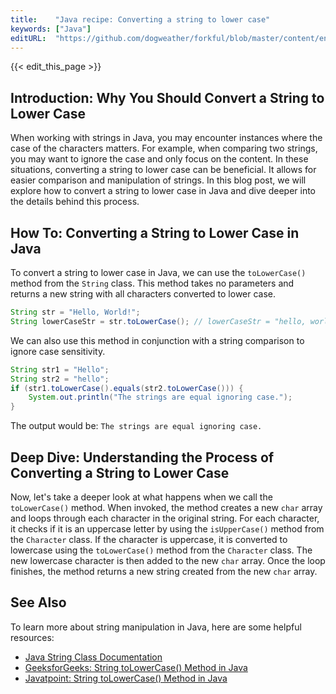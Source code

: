 ```yaml
---
title:    "Java recipe: Converting a string to lower case"
keywords: ["Java"]
editURL:  "https://github.com/dogweather/forkful/blob/master/content/en/java/converting-a-string-to-lower-case.md"
---
```


{{< edit_this_page >}}

## Introduction: Why You Should Convert a String to Lower Case
When working with strings in Java, you may encounter instances where the case of the characters matters. For example, when comparing two strings, you may want to ignore the case and only focus on the content. In these situations, converting a string to lower case can be beneficial. It allows for easier comparison and manipulation of strings. In this blog post, we will explore how to convert a string to lower case in Java and dive deeper into the details behind this process.

## How To: Converting a String to Lower Case in Java
To convert a string to lower case in Java, we can use the `toLowerCase()` method from the `String` class. This method takes no parameters and returns a new string with all characters converted to lower case.

```Java
String str = "Hello, World!";
String lowerCaseStr = str.toLowerCase(); // lowerCaseStr = "hello, world!"
```

We can also use this method in conjunction with a string comparison to ignore case sensitivity.

```Java
String str1 = "Hello";
String str2 = "hello";
if (str1.toLowerCase().equals(str2.toLowerCase())) {
    System.out.println("The strings are equal ignoring case.");
}
```

The output would be: `The strings are equal ignoring case.`

## Deep Dive: Understanding the Process of Converting a String to Lower Case
Now, let's take a deeper look at what happens when we call the `toLowerCase()` method. When invoked, the method creates a new `char` array and loops through each character in the original string. For each character, it checks if it is an uppercase letter by using the `isUpperCase()` method from the `Character` class. If the character is uppercase, it is converted to lowercase using the `toLowerCase()` method from the `Character` class. The new lowercase character is then added to the new `char` array. Once the loop finishes, the method returns a new string created from the new `char` array.

## See Also
To learn more about string manipulation in Java, here are some helpful resources:

- [Java String Class Documentation](https://docs.oracle.com/javase/8/docs/api/java/lang/String.html)
- [GeeksforGeeks: String toLowerCase() Method in Java](https://www.geeksforgeeks.org/java-lang-string-tolowercase-method-in-java/)
- [Javatpoint: String toLowerCase() Method in Java](https://www.javatpoint.com/java-string-tolowercase)